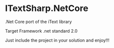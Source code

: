 # ITextSharp.NetCore
.Net Core port of the iText library

Target Framework .net standard 2.0

Just include the project in your solution and enjoy!!!
